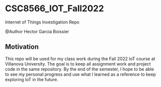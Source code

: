 # CSC8566_IOT_Fall2022
Internet of Things Investigation Repo

@Author Hector Garcia Boissier

## Motivation

This repo will be used for my class work during the Fall 2022 IoT course at Villanova University.
The goal is to keep all assignment work and project code in the same repository.
By the end of the semester, I hope to be able to see my personal progress and use what I learned as a reference to keep exploring IoT in the future.
